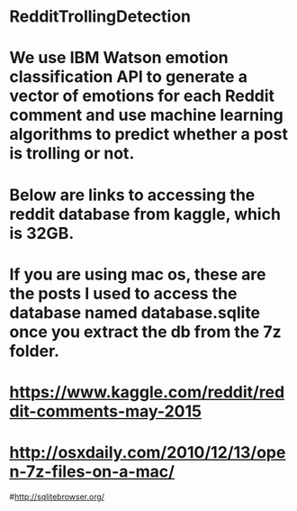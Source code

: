 # RedditTrollingDetection
# We use IBM Watson emotion classification API to generate a vector of emotions for each Reddit comment and use machine learning algorithms to predict whether a post is trolling or not.
# Below are links to accessing the reddit database from kaggle, which is 32GB.
# If you are using mac os, these are the posts I used to access the database named database.sqlite once you extract the db from the 7z folder.
# https://www.kaggle.com/reddit/reddit-comments-may-2015
# http://osxdaily.com/2010/12/13/open-7z-files-on-a-mac/
#http://sqlitebrowser.org/
